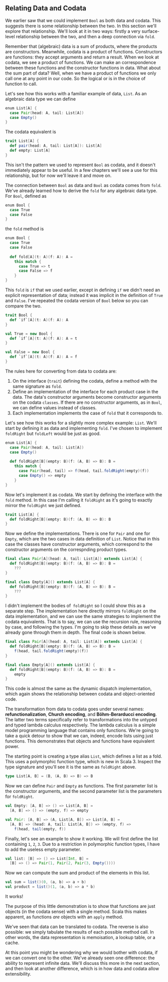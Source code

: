 ## Relating Data and Codata

We earlier saw that we could implement `Bool` as both data and codata. This suggests there is some relationship between the two. In this section we'll explore that relationship. We'll look at it in two ways: firstly a very surface-level relationship between the two, and then a deep connection via `fold`.

Remember that (algebraic) data is a sum of products, where the products are constructors. Meanwhile, codata is a product of functions. Constructors are functions: they accept arguments and return a result. When we look at codata, we see a product of functions. We can make an correspondence between these functions and the constructor functions in data. What about the sum part of data? Well, when we have a product of functions we only call one at any point in our code. So the logical or is in the choice of function to call.

Let's see how this works with a familiar example of data, `List`. As an algebraic data type we can define

```scala
enum List[A] {
  case Pair(head: A, tail: List[A])
  case Empty()
}
```

The codata equivalent is

```scala
trait List[A] {
  def pair(head: A, tail: List[A]): List[A]
  def empty: List[A]
}
```

This isn't the pattern we used to represent `Bool` as codata, and it doesn't immediately appear to be useful. In a few chapters we'll see a use for this relationship, but for now we'll leave it and move on.

The connection between `Bool` as data and `Bool` as codata comes from `fold`. We've already learned how to derive the `fold` for any algebraic data type. For `Bool`, defined as

```scala
enum Bool {
  case True
  case False
}
```

the `fold` method is

```scala mdoc:silent
enum Bool {
  case True
  case False
  
  def fold[A](t: A)(f: A): A =
    this match {
      case True => t
      case False => f
    }
}
```

This `fold` is `if` that we used earlier, except in defining `if` we didn't need an explicit representation of data; instead it was implicit in the definition of `True` and `False`. I've repeated the codata version of `Bool` below so you can compare the two.

```scala mdoc:reset:silent
trait Bool {
  def `if`[A](t: A)(f: A): A
}

val True = new Bool {
  def `if`[A](t: A)(f: A): A = t
}

val False = new Bool {
  def `if`[A](t: A)(f: A): A = f
}
```

The rules here for converting from data to codata are:

1. On the interface (`trait`) defining the codata, define a method with the same signature as `fold`.
2. Define an implementation of the interface for each product case in the data. The data's constructor arguments become constructor arguments on the codata `classes`. If there are no constructor arguments, as in `Bool`, we can define values instead of classes.
3. Each implementation implements the case of `fold` that it corresponds to.

Let's see how this works for a slightly more complex example: `List`. We'll start by defining it as data and implementing `fold`. I've chosen to implement `foldRight` but `foldLeft` would be just as good.

```scala mdoc:silent
enum List[A] {
  case Pair(head: A, tail: List[A])
  case Empty()
  
  def foldRight[B](empty: B)(f: (A, B) => B): B =
    this match { 
      case Pair(head, tail) => f(head, tail.foldRight(empty)(f))
      case Empty() => empty
    }
}
```

Now let's implement it as codata. We start by defining the interface with the `fold` method. In this case I'm calling it `foldRight` as it's going to exactly mirror the `foldRight` we just defined.

```scala mdoc:reset:silent
trait List[A] {
  def foldRight[B](empty: B)(f: (A, B) => B): B
}
```

Now we define the implementations. There is one for `Pair` and one for `Empty`, which are the two cases in data definition of `List`. Notice that in this case the classes have constructor arguments, which correspond to the constructor arguments on the correspnding product types.

```scala
final class Pair[A](head: A, tail: List[A]) extends List[A] {
  def foldRight[B](empty: B)(f: (A, B) => B): B =
    ???
}

final class Empty[A]() extends List[A] {
  def foldRight[B](empty: B)(f: (A, B) => B): B =
    ???
}
```

I didn't implement the bodies of` foldRight` so I could show this as a separate step. The implementation here directly mirrors `foldRight` on the data implementation, and we can use the same strategies to implement the codata equivalents. That is to say, we can use the recursion rule, reasoning by case, and following the types. I'm going to skip these details as we've already gone through them in depth. The final code is shown below.

```scala mdoc:silent
final class Pair[A](head: A, tail: List[A]) extends List[A] {
  def foldRight[B](empty: B)(f: (A, B) => B): B =
    f(head, tail.foldRight(empty)(f))
}

final class Empty[A]() extends List[A] {
  def foldRight[B](empty: B)(f: (A, B) => B): B =
    empty
}
```

This code is almost the same as the dynamic dispatch implementation, which again shows the relationship between codata and object-oriented code.

The transformation from data to codata goes under several names: **refunctionalization**, **Church encoding**, and **Böhm-Berarducci encoding**. The latter two terms specifically refer to transformations into the untyped and typed lambda calculus respectively. The lambda calculus is a simple model programming language that contains only functions. We're going to take a quick detour to show that we can, indeed, encode lists using just functions. This demonstrates that objects and functions have equivalent power.

The starting point is creating a type alias `List`, which defines a list as a fold. This uses a polymorphic function type, which is new in Scala 3. Inspect the type signature and you'll see it is the same as `foldRight` above.

```scala mdoc:reset:silent
type List[A, B] = (B, (A, B) => B) => B
```
Now we can define `Pair` and `Empty` as functions. The first parameter list is the constructor arguments, and the second parameter list is the parameters for `foldRight`.

```scala mdoc:silent
val Empty: [A, B] => () => List[A, B] = 
  [A, B] => () => (empty, f) => empty

val Pair: [A, B] => (A, List[A, B]) => List[A, B] =
  [A, B] => (head: A, tail: List[A, B]) => (empty, f) => 
    f(head, tail(empty, f))
```

Finally, let's see an example to show it working.
We will first define the list containing `1`, `2`, `3`.
Due to a restriction in polymorphic function types, I have to add the useless empty parameter.

```scala mdoc:silent
val list: [B] => () => List[Int, B] = 
  [B] => () => Pair(1, Pair(2, Pair(3, Empty())))
```

Now we can compute the sum and product of the elements in this list.

```scala mdoc
val sum = list()(0, (a, b) => a + b)
val product = list()(1, (a, b) => a * b)
```

It works!

The purpose of this little demonstration is to show that functions are just objects (in the codata sense) with a single method. Scala this makes apparent, as functions *are* objects with an `apply` method.

We've seen that data can be translated to codata. The reverse is also possible: we simply tabulate the results of each possible method call. In other words, the data representation is memoisation, a lookup table, or a cache.

At this point you might be wondering why we would bother with codata, if we can convert one to the other. We've already seen one difference: the ability to represent infinite data. We'll discuss this more in the next section, and then look at another difference, which is in how data and codata allow extensibility.
